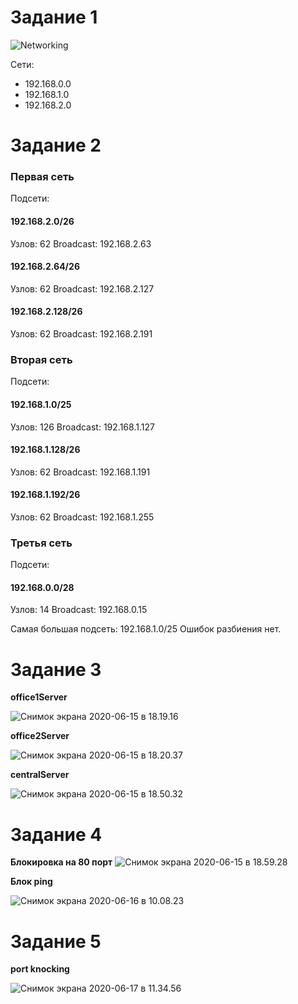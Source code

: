 # Задание 1

![Networking](https://tva1.sinaimg.cn/large/007S8ZIlgy1gftdo5romtj30w40k4ab6.jpg)

Сети:

- 192.168.0.0
- 192.168.1.0
- 192.168.2.0

# Задание 2

### Первая сеть

Подсети:

#### 192.168.2.0/26

Узлов: 62 Broadcast: 192.168.2.63

#### 192.168.2.64/26

Узлов: 62 Broadcast: 192.168.2.127

#### 192.168.2.128/26

Узлов: 62 Broadcast: 192.168.2.191

### Вторая сеть

Подсети:

#### 192.168.1.0/25

Узлов: 126 Broadcast: 192.168.1.127

#### 192.168.1.128/26

Узлов: 62 Broadcast: 192.168.1.191

#### 192.168.1.192/26

Узлов: 62 Broadcast: 192.168.1.255

### Третья сеть

Подсети:

#### 192.168.0.0/28

Узлов: 14 Broadcast: 192.168.0.15

Самая большая подсеть: 192.168.1.0/25 Ошибок разбиения нет.



# Задание 3

**office1Server**

![Снимок экрана 2020-06-15 в 18.19.16](https://tva1.sinaimg.cn/large/007S8ZIlgy1gftdvu254nj30v609safi.jpg)

**office2Server**

![Снимок экрана 2020-06-15 в 18.20.37](https://tva1.sinaimg.cn/large/007S8ZIlgy1gftdx8jkd9j30v609k79o.jpg)

**centralServer**

![Снимок экрана 2020-06-15 в 18.50.32](https://tva1.sinaimg.cn/large/007S8ZIlgy1gftesdf7zuj30v60ecwmg.jpg)

# Задание 4

**Блокировка на 80 порт**
![Снимок экрана 2020-06-15 в 18.59.28](https://tva1.sinaimg.cn/large/007S8ZIlgy1gftflxgw9vj30v20aktd0.jpg)

**Блок ping**

![Снимок экрана 2020-06-16 в 10.08.23](https://tva1.sinaimg.cn/large/007S8ZIlgy1gfu5bgvht7j31nw0u07wh.jpg)

# Задание 5

**port knocking**

![Снимок экрана 2020-06-17 в 11.34.56](https://tva1.sinaimg.cn/large/007S8ZIlgy1gfvdfu7loij30yu0ludsx.jpg)